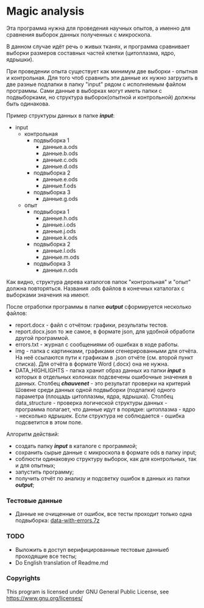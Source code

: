 # Magic analysis

Эта программа нужна для проведения научных опытов, а именно для сравнения выборок данных полученных с микроскопа. 

В данном случае идёт речь о живых тканях, и программа сравнивает выборки размеров составных частей клетки (цитоплазма, ядро, ядрышки).

При проведении опыта существует как минимум две выборки - опытная и контрольная. Для того чтоб сравнить эти данные их нужно загрузить в две разные подпапки в папку "input" рядом с исполняемым файлом программы.
Сами данные в выборках могут иметь папки с подвыборками, но структура выборок(опытной и контрольной) должны быть одинакова. 

Пример структуры данных в папке ***input***: 
- input
    - контрольная
        - подвыборка 1
            - данные.a.ods
            - данные.b.ods
            - данные.c.ods
            - данные.d.ods
        - подвыборка 2
            - данные.e.ods
            - данные.f.ods
        - подвыборка 3
            - данные.g.ods
    - опыт
        - подвыборка 1
            - данные.h.ods
            - данные.i.ods
            - данные.j.ods
            - данные.k.ods
        - подвыборка 2
            - данные.l.ods
            - данные.m.ods
        - подвыборка 3
            - данные.n.ods
            
Как видно, структура дерева каталогов папок "контрольная" и "опыт" должна повторяться. Названия .ods файлов в конечных каталогах с выборками значения на имеют.


После отработки программы в папке ***output*** сформируется несколько файлов:
- report.docx  - файл с отчётом: графики, результаты тестов.
- report.docx.json то же самое, в формате json, для удобной обработи другой программой.
- errors.txt - журнал с сообщениями об ошибках в ходе работы.
- img - папка с картинками, графиками сгенерированными для отчёта. На неё ссылаются пути к графикам в .json отчёте (см. второй пункт списка). Для отчёта в формате Word (.docx) она не нужна.
- DATA_HIGHLIGHTS - папка хранит образ данных из папки ***input*** в которых в отдельных колонках подсвечены ошибочные значения в данных. Столбец ***chauvenet*** - это результат проверки на критерий Шовене среди данных одной подвыборки (подпапки) одного параметра (площадь цитоплазмы, ядра, ядрышка). Столбец data_structure - проверка логической структуры данных - программа полагает, что данные идут в порядке: цитоплазма - ядро - несколько ядрышек. Если структура не соблюдается - ошибка подсветится в этом поле. 


Алгоритм действий:
- создать папку ***input*** в каталоге с программой;
- сохранить сырые данные с микроскопа в формате ods в папку input;
- соблюсти одинаковую структуру выборок, как для контрольных, так и для опытных;
- запустить программу;
- получить отчёт по анализу и подсветку ошибок в данных из папки ***output***;

### Тестовые данные
- Данные не очищенные от ошибок, все тесты проходит только одна подвыборка: [data-with-errors.7z](data-with-errors.7z)


### TODO
- Выложить в доступ верифицированные тестовые данныеб проходящие все тесты;
- Do English translation of Readme.md

### Copyrights
This program is licensed under GNU General Public License,
see <https://www.gnu.org/licenses/>
